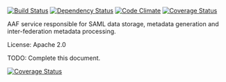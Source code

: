 [![Build Status][BS img]][Build Status]
[![Dependency Status][DS img]][Dependency Status]
[![Code Climate][CC img]][Code Climate]
[![Coverage Status][CS img]][Coverage Status]

[Build Status]: https://travis-ci.org/ausaccessfed/saml-service
[Dependency Status]: https://gemnasium.com/ausaccessfed/saml-service
[Code Climate]: https://codeclimate.com/github/ausaccessfed/saml-service
[Coverage Status]: https://coveralls.io/r/ausaccessfed/saml-service

[BS img]: https://img.shields.io/travis/ausaccessfed/saml-service/develop.svg?style=flat-square
[DS img]: https://img.shields.io/gemnasium/ausaccessfed/saml-service.svg?style=flat-square
[CC img]: https://img.shields.io/codeclimate/github/ausaccessfed/saml-service.svg?style=flat-square
[CS img]: https://img.shields.io/coveralls/ausaccessfed/saml-service/develop.svg?style=flat-square

AAF service responsible for SAML data storage, metadata generation and inter-federation metadata processing.

License: Apache 2.0

TODO: Complete this document.

[![Coverage Status](https://coveralls.io/repos/ausaccessfed/saml-service/badge.png?branch=develop)](https://coveralls.io/r/ausaccessfed/saml-service?branch=develop)